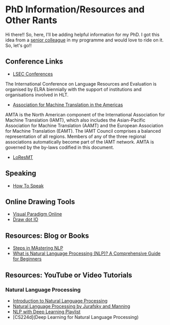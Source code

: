 # PhD Information/Resources and Other Rants
Hi there!! So, here, I'll be adding helpful information for my PhD. I got this idea from a [senior colleague](https://github.com/33fred33) in my programme and would love to ride on it. So, let's go!!

## Conference Links
- [LSEC Conferences](http://www.lrec-conf.org) 

The International Conference on Language Resources and Evaluation is organised by ELRA biennially with the support of institutions and organisations involved in HLT.

- [Association for Machine Translation in the Americas](https://amtaweb.org)
  
AMTA is the North American component of the International Association for Machine Translation (IAMT), which also includes the Asian-Pacific Association for Machine Translation (AAMT) and the European Association for Machine Translation (EAMT). The IAMT Council comprises a balanced representation of all  regions. Members of any of the three regional associations automatically become part of the IAMT network. AMTA is governed by the by-laws codified in this document.

- [LoResMT](https://machinetranslate.org)

## Speaking
- [How To Speak](https://www.youtube.com/watch?v=Unzc731iCUY)

## Online Drawing Tools

- [Visual Paradigm Online](https://online.visual-paradigm.com)
- [Draw dot IO](https://app.diagrams.net)

## Resources: Blog or Books
- [Steps in MAstering NLP](https://www.kdnuggets.com/7-steps-to-mastering-natural-language-processing)
- [What is Natural Language Processing (NLP)? A Comprehensive Guide for Beginners](https://www.datacamp.com/blog/what-is-natural-language-processing?utm_source=customerio&utm_medium=email&utm_campaign=231010_1-newsletter_2-b2b_3-all_4-na_5-na_6-dc-insights_7-na_8-emal-ci_9-na_10-bau_11-email&utm_content=blast&utm_term=blog&dc_euid=12649049)

## Resources: YouTube or Video Tutorials
### Natural Language Processing

- [Introduction to Natural Language Processing](https://www.youtube.com/playlist?list=PLLssT5z_DsK8BdawOVCCaTCO99Ya58ryR)
- [Natural Language Processing by Jurafsky and Manning](https://www.youtube.com/playlist?list=PL8FFE3F391203C98C)
- [NLP with Deep Learning Playlist](https://www.youtube.com/playlist?list=PLoROMvodv4rOSH4v6133s9LFPRHjEmbmJ)
- [CS224d](Deep Learning for Natural Language Processing)





  

